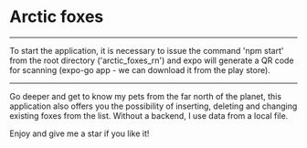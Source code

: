 # Arctic foxes
<hr/>

To start the application, it is necessary to issue the command 'npm start' from the root directory ('arctic_foxes_rn') and expo will generate a QR code for scanning (expo-go app - we can download it from the play store).

<hr/>

Go deeper and get to know my pets from the far north of the planet, this application also offers you the possibility of inserting, 
deleting and changing existing foxes from the list. Without a backend, I use data from a local <json> file.

Enjoy and give me a star if you like it! 
